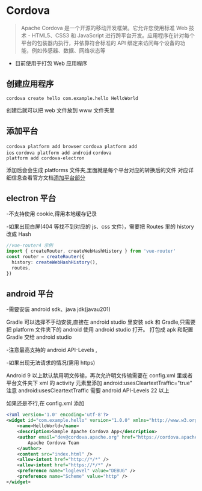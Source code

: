 # Cordova

> Apache Cordova 是一个开源的移动开发框架。它允许您使用标准 Web 技术 - HTML5、CSS3 和 JavaScript 进行跨平台开发。应用程序在针对每个平台的包装器内执行，并依靠符合标准的 API 绑定来访问每个设备的功能，例如传感器、数据、网络状态等

- 目前使用于打包 Web 应用程序

## 创建应用程序

<code>cordova create hello com.example.hello HelloWorld</code>

创建后就可以把 web 文件放到 www 文件夹里

## 添加平台

<code>cordova platform add browser</code>
<code>cordova platform add ios</code>
<code>cordova platform add android</code>
<code>cordova platform add cordova-electron</code>

添加后会会生成 platforms 文件夹,里面就是每个平台对应的转换后的文件
对应详细信息查看官方文档[添加平台部分](https://cordova.apache.org/docs/en/11.x/guide/platforms/android/index.html)

## electron 平台

-不支持使用 cookie,得用本地缓存记录

-如果出现白屏(404 等找不到对应的 js、css 文件)，需要把 Routes 里的 history 改成 Hash

```ts
//vue-router4 示例
import { createRouter, createWebHashHistory } from 'vue-router'
const router = createRouter({
  history: createWebHashHistory(),
  routes,
})
```

## android 平台

-需要安装 android sdk、java jdk(javau201)

Gradle 可以选择不手动安装,直接在 android studio 里安装 sdk 和 Gradle,只需要把 platform 文件夹下的 android 使用 android studio 打开。
打包成 apk 和配置 Gradle 交给 android studio

-注意最高支持的 android API-Levels ,

-如果出现无法请求的情况(需用 https)

Android 9 以上默认禁用明文传输，再次允许明文传输需要在 config.xml 里或者平台文件夹下 xml 的 activity 元素里添加 android:usesCleartextTraffic="true"
注意 android:usesCleartextTraffic 需要 android API-Levels 22 以上

如果还是不行,在 config.xml 添加 <code><preference name="Scheme" value="http" /></code>

```xml
<?xml version='1.0' encoding='utf-8'?>
<widget id="com.example.hello" version="1.0.0" xmlns="http://www.w3.org/ns/widgets" xmlns:cdv="http://cordova.apache.org/ns/1.0">
    <name>HelloWorld</name>
    <description>Sample Apache Cordova App</description>
    <author email="dev@cordova.apache.org" href="https://cordova.apache.org">
        Apache Cordova Team
    </author>
    <content src="index.html" />
    <allow-intent href="http://*/*" />
    <allow-intent href="https://*/*" />
    <preference name="loglevel" value="DEBUG" />
    <preference name="Scheme" value="http" />
</widget>

```
